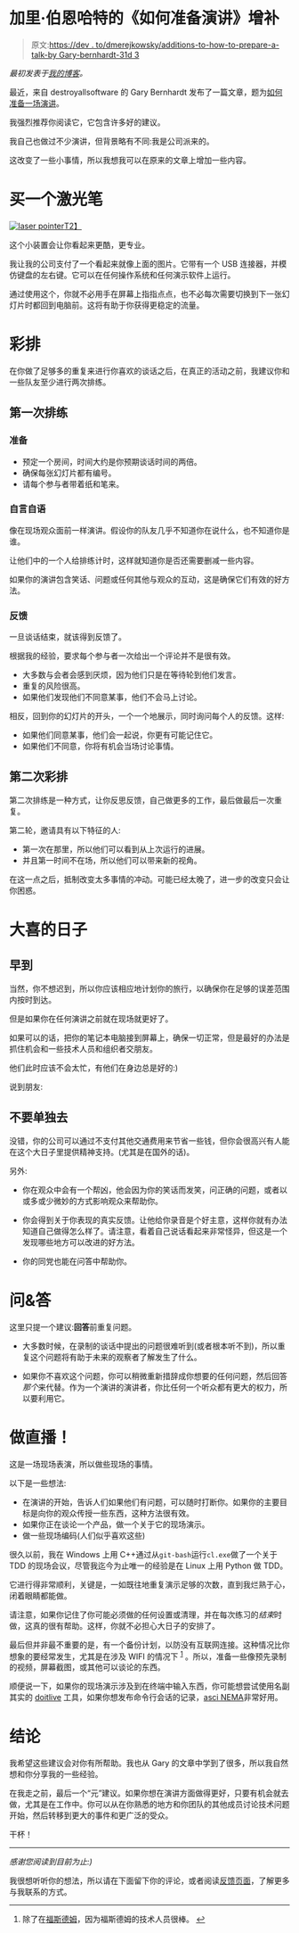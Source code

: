 # 加里·伯恩哈特的《如何准备演讲》增补

> 原文:[https://dev . to/dmerejkowsky/additions-to-how-to-prepare-a-talk-by Gary-bernhardt-31d 3](https://dev.to/dmerejkowsky/additions-to-how-to-prepare-a-talk-by-gary-bernhardt-31d3)

*最初发表于[我的博客](https://dmerej.info/blog/)。*

最近，来自 destroyallsoftware 的 Gary Bernhardt 发布了一篇文章，题为[如何准备一场演讲](https://www.deconstructconf.com/blog/how-to-prepare-a-talk)。

我强烈推荐你阅读它，它包含许多好的建议。

我自己也做过不少演讲，但背景略有不同:我是公司派来的。

这改变了一些小事情，所以我想我可以在原来的文章上增加一些内容。

# [](#buy-a-laser-pointer)买一个激光笔

[![laser pointer](../Images/c2cd73c6b2bc311e47ddc32a3688eed4.png)T2】](https://res.cloudinary.com/practicaldev/image/fetch/s--EqFNG8vy--/c_limit%2Cf_auto%2Cfl_progressive%2Cq_auto%2Cw_880/https://dmerej.info/blog/pics/laser-pointer.png)

这个小装置会让你看起来更酷，更专业。

我让我的公司支付了一个看起来就像上面的图片。它带有一个 USB 连接器，并模仿键盘的左右键。它可以在任何操作系统和任何演示软件上运行。

通过使用这个，你就不必用手在屏幕上指指点点，也不必每次需要切换到下一张幻灯片时都回到电脑前。这将有助于你获得更稳定的流量。

# [](#rehearsal)彩排

在你做了足够多的重复来进行你喜欢的谈话之后，在真正的活动之前，我建议你和一些队友至少进行两次排练。

## [](#first-rehearsal)第一次排练

### [](#preparation)准备

*   预定一个房间，时间大约是你预期谈话时间的两倍。
*   确保每张幻灯片都有编号。
*   请每个参与者带着纸和笔来。

### [](#talk-itself)自言自语

像在现场观众面前一样演讲。假设你的队友几乎不知道你在说什么，也不知道你是谁。

让他们中的一个人给排练计时，这样就知道你是否还需要删减一些内容。

如果你的演讲包含笑话、问题或任何其他与观众的互动，这是确保它们有效的好方法。

### [](#feedback)反馈

一旦谈话结束，就该得到反馈了。

根据我的经验，要求每个参与者一次给出一个评论并不是很有效。

*   大多数与会者会感到厌烦，因为他们只是在等待轮到他们发言。
*   重复的风险很高。
*   如果他们发现他们不同意某事，他们不会马上讨论。

相反，回到你的幻灯片的开头，一个一个地展示，同时询问每个人的反馈。这样:

*   如果他们同意某事，他们会一起说，你更有可能记住它。
*   如果他们不同意，你将有机会当场讨论事情。

## [](#second-rehearsal)第二次彩排

第二次排练是一种方式，让你反思反馈，自己做更多的工作，最后做最后一次重复。

第二轮，邀请具有以下特征的人:

*   第一次在那里，所以他们可以看到从上次运行的进展。
*   并且第一时间不在场，所以他们可以带来新的视角。

在这一点之后，抵制改变太多事情的冲动。可能已经太晚了，进一步的改变只会让你困惑。

# [](#the-big-day)大喜的日子

## [](#be-there-early)早到

当然，你不想迟到，所以你应该相应地计划你的旅行，以确保你在足够的误差范围内按时到达。

但是如果你在任何演讲之前就在现场就更好了。

如果可以的话，把你的笔记本电脑接到屏幕上，确保一切正常，但是最好的办法是抓住机会和一些技术人员和组织者交朋友。

他们此时应该不会太忙，有他们在身边总是好的:)

说到朋友:

## [](#dont-go-alone)不要单独去

没错，你的公司可以通过不支付其他交通费用来节省一些钱，但你会很高兴有人能在这个大日子里提供精神支持。(尤其是在国外的话)。

另外:

*   你在观众中会有一个帮凶，他会因为你的笑话而发笑，问正确的问题，或者以或多或少微妙的方式影响观众来帮助你。

*   你会得到关于你表现的真实反馈。让他给你录音是个好主意，这样你就有办法知道自己做得怎么样了。请注意，看着自己说话看起来非常怪异，但这是一个发现哪些地方可以改进的好方法。

*   你的同党也能在问答中帮助你。

# [](#qampa)问&答

这里只提一个建议:**回答**前重复问题。

*   大多数时候，在录制的谈话中提出的问题很难听到(或者根本听不到)，所以重复这个问题将有助于未来的观察者了解发生了什么。

*   如果你不喜欢这个问题，你可以稍微重新措辞成你想要的任何问题，然后回答*那个*来代替。作为一个演讲的演讲者，你比任何一个听众都有更大的权力，所以要利用它。

# [](#do-it-live)做直播！

这是一场现场表演，所以做些现场的事情。

以下是一些想法:

*   在演讲的开始，告诉人们如果他们有问题，可以随时打断你。如果你的主要目标是向你的观众传授一些东西，这种方法很有效。
*   如果你正在谈论一个产品，做一个关于它的现场演示。
*   做一些现场编码(人们似乎喜欢这些)

很久以前，我在 Windows 上用 C++通过从`git-bash`运行`cl.exe`做了一个关于 TDD 的现场会议，尽管我迄今为止唯一的经验是在 Linux 上用 Python 做 TDD。

它进行得非常顺利，关键是，一如既往地重复演示足够的次数，直到我烂熟于心，闭着眼睛都能做。

请注意，如果你记住了你可能必须做的任何设置或清理，并在每次练习的*结束*时做，这真的很有帮助。这样，你就不必担心大日子的安排了。

最后但并非最不重要的是，有一个备份计划，以防没有互联网连接。这种情况比你想象的要经常发生，尤其是在涉及 WIFI 的情况下 <sup id="fnref1">[1](#fn1)</sup> 。所以，准备一些像预先录制的视频，屏幕截图，或其他可以谈论的东西。

顺便说一下，如果你的现场演示涉及到在终端中输入东西，你可能想尝试使用名副其实的 [doitlive](https://doitlive.readthedocs.io/en/latest/) 工具，如果你想发布命令行会话的记录，[asci NEMA](https://asciinema.org/)非常好用。

# [](#conclusion)结论

我希望这些建议会对你有所帮助。我也从 Gary 的文章中学到了很多，所以我自然想和你分享我的一些经验。

在我走之前，最后一个“元”建议。如果你想在演讲方面做得更好，只要有机会就去做，尤其是在工作中。你可以从在你熟悉的地方和你团队的其他成员讨论技术问题开始，然后转移到更大的事件和更广泛的受众。

干杯！

* * *

*感谢您阅读到目前为止:)*

我很想听听你的想法，所以请在下面留下你的评论，或者阅读[反馈页面](https://dmerej.info/blog/pages/feedback/)，了解更多与我联系的方式。

* * *

1.  除了在[福斯德姆](https://fosdem.org)，因为福斯德姆的技术人员很棒。 [↩](#fnref1)